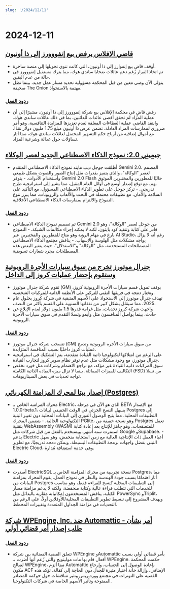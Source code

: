 ```yaml
---
slug: '/2024/12/11'
---
```


# 2024-12-11

## [قاضي الإفلاس يرفض بيع إنفووورز إلى ذا أونيون](https://www.nytimes.com/2024/12/10/business/media/the-onion-infowars-alex-jones.html)

- أوقف قاضٍ بيع إنفوارز إلى ذا أونيون، التي كانت تنوي تحويلها إلى منصة ساخرة.
- تم اتخاذ القرار رغم دعم عائلات ضحايا ساندي هوك، مما يترك مستقبل إنفووورز في حالة من عدم اليقين.
- يتولى الآن وصي معين من قبل المحكمة مسؤولية تحديد مسار عمل جديد، بينما تظل صحيفة The Onion مهتمة بالاستحواذ.

### [ردود الفعل](https://news.ycombinator.com/item?id=42384921)

- رفض قاضٍ في محكمة الإفلاس بيع شركة إنفووورز إلى ذا أونيون، مشيرًا إلى أن عملية المزاد لم تحقق أقصى عائدات للدائنين، بما في ذلك عائلات ساندي هوك. وانتقد القاضي عملية العطاءات المغلقة لعدم تعزيزها للمزايدة التنافسية، وهو أمر ضروري لممارسات المزاد العادلة. تضمن عرض ذا أونيون مبلغ 1.75 مليون دولار نقدًا، مع أموال إضافية من أرباح حكم التشهير المحتمل لعائلات ساندي هوك، مما أثار تساؤلات حول عدالة وشرعية المزاد.

## [جيميني 2.0: نموذج الذكاء الاصطناعي الجديد لعصر الوكلاء](https://blog.google/technology/google-deepmind/google-gemini-ai-update-december-2024/)

- أطلقت جوجل ديب مايند نموذج الذكاء الاصطناعي المتقدم Gemini 2.0، المصمم لعصر "الوكالة"، والذي يتميز بقدرات مثل إنتاج الصور والصوت بشكل طبيعي واستخدام الأدوات. - يتوفر Gemini 2.0 Flash حاليًا للمطورين والمختبرين الموثوق بهم، مع توقع إصدار أوسع في أوائل العام المقبل، مما يشير إلى استراتيجية طرح تدريجي. - تركز جوجل على تطوير الذكاء الاصطناعي المسؤول، مع التأكيد على السلامة والأمان، مع تطبيقات محتملة في البحث والألعاب والروبوتات، مما يبرز تنوع النموذج والالتزام بممارسات الذكاء الاصطناعي الأخلاقية.

### [ردود الفعل](https://news.ycombinator.com/item?id=42388783)

- تم تصميم نموذج الذكاء الاصطناعي Gemini 2.0 من جوجل لعصر "الوكالة"، وهو قادر على كتابة وتنفيذ كود بايثون، لكنه لا يمكنه إجراء مكالمات الشبكة. - النموذج بارع في مهام الرؤية وهو متاح للمطورين والمختبرين عبر AI Studio، رغم أنه لا يزال يواجه مشكلات مثل الهلوسة والإسهاب. - يناقش مجتمع الذكاء الاصطناعي المصطلحات المستخدمة، مثل "الوكالة" و"الاستدلال"، حيث يعتبر البعض هذه المصطلحات مجرد شعارات تسويقية.

## [جنرال موتورز تخرج من سوق سيارات الأجرة الروبوتية وستقوم بإحضار عمليات كروز إلى الداخل](https://www.cnbc.com/2024/12/10/gm-halts-funding-of-robotaxi-development-by-cruise.html)

- تقوم شركة جنرال موتورز (GM) بوقف تمويل قسم سيارات الأجرة الروبوتية كروز، وتختار دمجه في فريقها التقني للتركيز على الأنظمة الذاتية للمركبات الشخصية.
- تهدف جنرال موتورز إلى الاستحواذ على الأسهم المتبقية في شركة كروز بحلول عام 2025، مما سيقلل بشكل كبير من نفقاتها السنوية على القسم بأكثر من النصف.
- واجهت شركة كروز تحديات، مثل غرامة قدرها 1.5 مليون دولار لعدم الإبلاغ عن حادث، بينما يواصل المنافسون مثل وايمو وتسلا التقدم في سوق سيارات الأجرة الروبوتية.

### [ردود الفعل](https://news.ycombinator.com/item?id=42381637)

- تنسحب شركة جنرال موتورز (GM) من سوق سيارات الأجرة الروبوتية وتدمج عمليات كروز داخليًا بسبب المنافسة المتزايدة.
- على الرغم من امتلاكها لتكنولوجيا ذاتية القيادة متقدمة، يتم التشكيك في استراتيجية جنرال موتورز، مع وجود مشكلات مثل عدم توفر نظام سوبر كروز لتجارب القيادة.
- سوق المركبات ذاتية القيادة غير مؤكد، مع تراجع الاهتمام وشركات مثل فورد تخفض التكاليف للميزات المماثلة، بينما لا تزال ميزة القيادة الذاتية الكاملة (FSD) من تسلا تواجه تحديات في بعض السيناريوهات.

## [إصدار بيتا لمحرك المزامنة الكهربائي (Postgres)](https://electric-sql.com/blog/2024/12/10/electric-beta-release)

- محرك المزامنة الخاص بـ Electric، الذي هو الآن في مرحلة BETA مع الإصدار 1.0.0-beta.1، يسهل النسخ الجزئي في الوقت الحقيقي لبيانات Postgres إلى التطبيقات المحلية، مما يتيح الوصول الفوري إلى البيانات المحلية دون تغيير البنية التكنولوجية الحالية. - يتضمن المحرك PGlite، وهو نسخة خفيفة من Postgres تعمل بتقنية WebAssembly (WASM) للمتصفحات، وهو جاهز للإنتاج بعد إعادة كتابة استمرت ستة أشهر، ويستخدم بالفعل من قبل شركات مثل Google وSupabase. - يدعم Electric أعباء العمل ذات الإنتاجية العالية مع زمن استجابة منخفض، وهو سهل التبني بفضل واجهات برمجة التطبيقات البسيطة، ويمكن دمجه تدريجيًا، مع تطوير Electric Cloud، وهي خدمة استضافة مُدارة.

### [ردود الفعل](https://news.ycombinator.com/item?id=42383136)

- أصدرت ElectricSQL نسخة تجريبية من محرك المزامنة الخاص بـ Postgres، مما أثار اهتمامًا بسبب جودة الهندسة والنظر في نموذج العمل. يقوم المحرك بمزامنة البيانات من Postgres إلى التطبيقات المحلية كنسخ للقراءة فقط، وهو مناسب للخدمات التي تتطلب قراءة عالية وكتابة منخفضة، ولكنه لا يدعم مزامنة مسار الكتابة. يناقش المستخدمون إمكانياته مقارنة بالبدائل مثل PowerSync وTriplit، ويهدف المشروع إلى تبسيط تطوير التطبيقات المحلية/الأوفلاين أولاً، على الرغم من التحديات في مزامنة الجداول المتعددة وتغييرات المخطط.

## [شركة WPEngine, Inc. ضد Automattic - أمر بشأن طلب إصدار أمر قضائي أولي](https://www.courtlistener.com/docket/69221176/64/wpengine-inc-v-automattic-inc/)

### [ردود الفعل](https://news.ycombinator.com/item?id=42382829)

- تتعلق القضية القضائية بين شركة WPEngine وAutomattic بأمر قضائي أولي بسبب أفعال قام بها مات مولينويج والتي زُعم أنها أضرت بـ WPEngine. حكمت المحكمة لصالح WPEngine، مما ألزم Automattic بإعادة الوصول إلى الحساب، وإرجاع مكون ACF الإضافي، وإزالة خانة اختيار مثيرة للجدل دون الحاجة إلى كفالة. تؤكد هذه القضية على التوترات في مجتمع ووردبريس وتثير مناقشات حول حوكمة المصادر المفتوحة وتأثير الأسهم الخاصة في شركات التكنولوجيا.

<head>
  <meta property="og:title" content="قاضي الإفلاس يرفض بيع إنفووورز إلى ذا أونيون" />
  <meta property="og:type" content="website" />
  <meta property="og:image" content="https://og.cho.sh/api/og/?title=%D9%82%D8%A7%D8%B6%D9%8A%20%D8%A7%D9%84%D8%A5%D9%81%D9%84%D8%A7%D8%B3%20%D9%8A%D8%B1%D9%81%D8%B6%20%D8%A8%D9%8A%D8%B9%20%D8%A5%D9%86%D9%81%D9%88%D9%88%D9%88%D8%B1%D8%B2%20%D8%A5%D9%84%D9%89%20%D8%B0%D8%A7%20%D8%A3%D9%88%D9%86%D9%8A%D9%88%D9%86&subheading=%D8%A7%D9%84%D8%A3%D8%B1%D8%A8%D8%B9%D8%A7%D8%A1%D8%8C%20%D9%A1%D9%A1%20%D8%AF%D9%8A%D8%B3%D9%85%D8%A8%D8%B1%20%D9%A2%D9%A0%D9%A2%D9%A4%3A%20%D9%85%D9%84%D8%AE%D8%B5%20%D8%A3%D8%AE%D8%A8%D8%A7%D8%B1%20%D8%A7%D9%84%D9%82%D8%B1%D8%A7%D8%B5%D9%86%D8%A9" />
</head>
